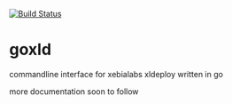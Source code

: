 
[![Build Status](https://travis-ci.org/WianVos/goxld.svg?branch=master)](https://travis-ci.org/WianVos/goxld)
# goxld

commandline interface for xebialabs xldeploy written in go

more documentation soon to follow

